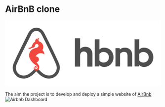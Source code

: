 # AirBnB clone

![AirBnB_clone](https://github.com/Collins331/AirBnB_clone/blob/main/hbnb.png)

The aim the project is to develop and deploy a simple website of [AirBnb](https://www.airbnb.com/)
![Airbnb Dashboard](https://s3.amazonaws.com/alx-intranet.hbtn.io/uploads/medias/2020/9/fe2e3e7701dec72ce612472dab9bb55fe0e9f6d4.png?X-Amz-Algorithm=AWS4-HMAC-SHA256&X-Amz-Credential=AKIARDDGGGOUSBVO6H7D%2F20231110%2Fus-east-1%2Fs3%2Faws4_request&X-Amz-Date=20231110T201958Z&X-Amz-Expires=86400&X-Amz-SignedHeaders=host&X-Amz-Signature=c8a60e72444d3f8f5f09d3952fff3910fe699a2a4f931e177e8134c657576d81)